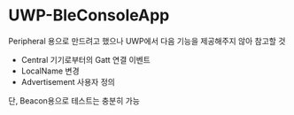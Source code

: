 # UWP-BleConsoleApp
 
Peripheral 용으로 만드려고 했으나 UWP에서 다음 기능을 제공해주지 않아 참고할 것

- Central 기기로부터의 Gatt 연결 이벤트 
- LocalName 변경
- Advertisement 사용자 정의
 
단, Beacon용으로 테스트는 충분히 가능
